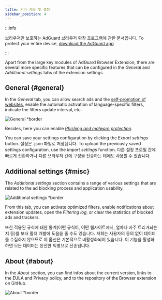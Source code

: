 ```yaml
---
title: 기타 기능 및 설정
sidebar_position: 4
---
```


:::info

브라우저만 보호하는 AdGuard 브라우저 확장 프로그램에 관한 문서입니다. To protect your entire device, [download the AdGuard app](https://agrd.io/download-kb-adblock)

:::

Apart from the large key modules of AdGuard Browser Extension, there are several more specific features that can be configured in the _General_ and _Additional settings_ tabs of the extension settings.

## General {#general}

In the _General_ tab, you can allow search ads and the [self-promotion of websites](/general/ad-filtering/search-ads), enable the automatic activation of language-specific filters, indicate the filters update interval, etc.

![General \*border](https://cdn.adtidy.org/content/Kb/ad_blocker/browser_extension/ad_blocker_browser_extension_general.png)

Besides, here you can enable [_Phishing and malware protection_](/general/browsing-security).

You can save your settings configuration by clicking the _Export settings_ button. 설정은 .json 파일로 저장됩니다. To upload the previously saved settings configuration, use the _Import settings_ function. 다른 설정 프로필 간에 빠르게 전환하거나 다른 브라우저 간에 구성을 전송하는 데에도 사용할 수 있습니다.

## Additional settings {#misc}

The _Additional settings_ section contains a range of various settings that are related to the ad blocking process and application usability.

![Additional settings \*border](https://cdn.adtidy.org/content/Kb/ad_blocker/browser_extension/ad_blocker_browser_extension_additional_settings.png)

From this tab, you can activate optimized filters, enable notifications about extension updates, open the _Filtering log_, or clear the statistics of blocked ads and trackers.

또한 적용된 규칙에 대한 통계(어떤 규칙이, 어떤 웹사이트에서, 얼마나 자주 트리거되는지 등)를 보내 필터 개발에 도움을 줄 수도 있습니다. 저희는 사용자의 동의 없이 데이터를 수집하지 않으므로 이 옵션은 기본적으로 비활성화되어 있습니다. 이 기능을 활성화하면 모든 데이터는 완전한 익명으로 전송됩니다.

## About {#about}

In the _About_ section, you can find infos about the current version, links to the EULA and Privacy policy, and to the repository of the Browser extension on GitHub.

![About \*border](https://cdn.adtidy.org/content/Kb/ad_blocker/browser_extension/ad_blocker_browser_extension_about.png)
